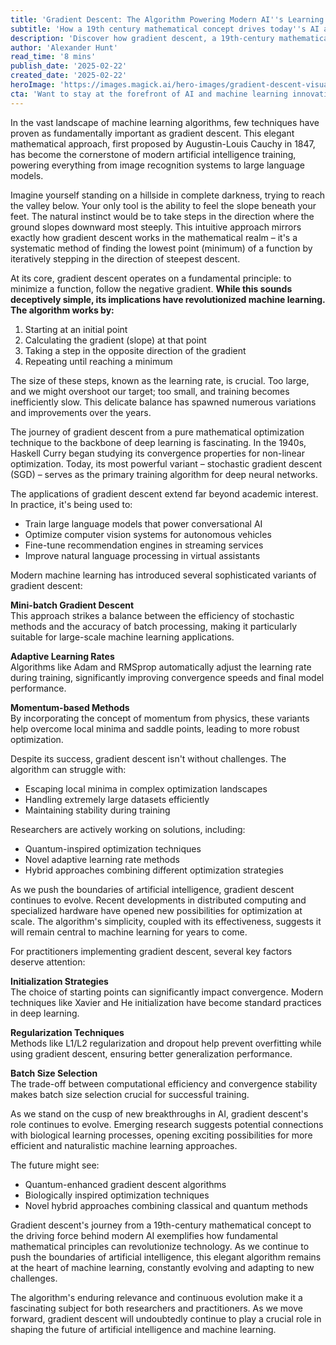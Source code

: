 ```yaml
---
title: 'Gradient Descent: The Algorithm Powering Modern AI''s Learning Revolution'
subtitle: 'How a 19th century mathematical concept drives today''s AI advances'
description: 'Discover how gradient descent, a 19th-century mathematical concept, has become the driving force behind modern artificial intelligence and machine learning. This elegant algorithm powers everything from image recognition to large language models, showcasing how fundamental principles can revolutionize technology.'
author: 'Alexander Hunt'
read_time: '8 mins'
publish_date: '2025-02-22'
created_date: '2025-02-22'
heroImage: 'https://images.magick.ai/hero-images/gradient-descent-visualization.jpg'
cta: 'Want to stay at the forefront of AI and machine learning innovations? Follow us on LinkedIn for regular insights into the algorithms shaping our technological future!'
---
```


In the vast landscape of machine learning algorithms, few techniques have proven as fundamentally important as gradient descent. This elegant mathematical approach, first proposed by Augustin-Louis Cauchy in 1847, has become the cornerstone of modern artificial intelligence training, powering everything from image recognition systems to large language models.

Imagine yourself standing on a hillside in complete darkness, trying to reach the valley below. Your only tool is the ability to feel the slope beneath your feet. The natural instinct would be to take steps in the direction where the ground slopes downward most steeply. This intuitive approach mirrors exactly how gradient descent works in the mathematical realm – it's a systematic method of finding the lowest point (minimum) of a function by iteratively stepping in the direction of steepest descent.

At its core, gradient descent operates on a fundamental principle: to minimize a function, follow the negative gradient. **While this sounds deceptively simple, its implications have revolutionized machine learning. The algorithm works by:**

1. Starting at an initial point
2. Calculating the gradient (slope) at that point
3. Taking a step in the opposite direction of the gradient
4. Repeating until reaching a minimum

The size of these steps, known as the learning rate, is crucial. Too large, and we might overshoot our target; too small, and training becomes inefficiently slow. This delicate balance has spawned numerous variations and improvements over the years.

The journey of gradient descent from a pure mathematical optimization technique to the backbone of deep learning is fascinating. In the 1940s, Haskell Curry began studying its convergence properties for non-linear optimization. Today, its most powerful variant – stochastic gradient descent (SGD) – serves as the primary training algorithm for deep neural networks.

The applications of gradient descent extend far beyond academic interest. In practice, it's being used to:

- Train large language models that power conversational AI
- Optimize computer vision systems for autonomous vehicles
- Fine-tune recommendation engines in streaming services
- Improve natural language processing in virtual assistants

Modern machine learning has introduced several sophisticated variants of gradient descent:

**Mini-batch Gradient Descent**  
This approach strikes a balance between the efficiency of stochastic methods and the accuracy of batch processing, making it particularly suitable for large-scale machine learning applications.

**Adaptive Learning Rates**  
Algorithms like Adam and RMSprop automatically adjust the learning rate during training, significantly improving convergence speeds and final model performance.

**Momentum-based Methods**  
By incorporating the concept of momentum from physics, these variants help overcome local minima and saddle points, leading to more robust optimization.

Despite its success, gradient descent isn't without challenges. The algorithm can struggle with:

- Escaping local minima in complex optimization landscapes
- Handling extremely large datasets efficiently
- Maintaining stability during training

Researchers are actively working on solutions, including:

- Quantum-inspired optimization techniques
- Novel adaptive learning rate methods
- Hybrid approaches combining different optimization strategies

As we push the boundaries of artificial intelligence, gradient descent continues to evolve. Recent developments in distributed computing and specialized hardware have opened new possibilities for optimization at scale. The algorithm's simplicity, coupled with its effectiveness, suggests it will remain central to machine learning for years to come.

For practitioners implementing gradient descent, several key factors deserve attention:

**Initialization Strategies**  
The choice of starting points can significantly impact convergence. Modern techniques like Xavier and He initialization have become standard practices in deep learning.

**Regularization Techniques**  
Methods like L1/L2 regularization and dropout help prevent overfitting while using gradient descent, ensuring better generalization performance.

**Batch Size Selection**  
The trade-off between computational efficiency and convergence stability makes batch size selection crucial for successful training.

As we stand on the cusp of new breakthroughs in AI, gradient descent's role continues to evolve. Emerging research suggests potential connections with biological learning processes, opening exciting possibilities for more efficient and naturalistic machine learning approaches.

The future might see:
- Quantum-enhanced gradient descent algorithms
- Biologically inspired optimization techniques
- Novel hybrid approaches combining classical and quantum methods

Gradient descent's journey from a 19th-century mathematical concept to the driving force behind modern AI exemplifies how fundamental mathematical principles can revolutionize technology. As we continue to push the boundaries of artificial intelligence, this elegant algorithm remains at the heart of machine learning, constantly evolving and adapting to new challenges.

The algorithm's enduring relevance and continuous evolution make it a fascinating subject for both researchers and practitioners. As we move forward, gradient descent will undoubtedly continue to play a crucial role in shaping the future of artificial intelligence and machine learning.